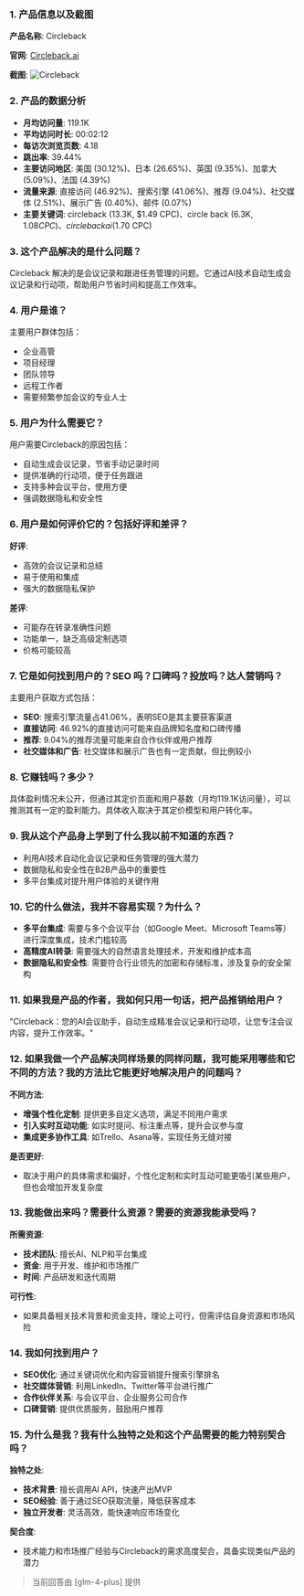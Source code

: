 ### 1. 产品信息以及截图

**产品名称**: Circleback

**官网**: [Circleback.ai](https://circleback.ai)

**截图**: ![Circleback](https://cdn-images.toolify.ai/168543722943886728.jpg)

### 2. 产品的数据分析

- **月均访问量**: 119.1K
- **平均访问时长**: 00:02:12
- **每访次浏览页数**: 4.18
- **跳出率**: 39.44%
- **主要访问地区**: 美国 (30.12%)、日本 (26.65%)、英国 (9.35%)、加拿大 (5.09%)、法国 (4.39%)
- **流量来源**: 直接访问 (46.92%)、搜索引擎 (41.06%)、推荐 (9.04%)、社交媒体 (2.51%)、展示广告 (0.40%)、邮件 (0.07%)
- **主要关键词**: circleback (13.3K, $1.49 CPC)、circle back (6.3K, $1.08 CPC)、circleback ai ($1.70 CPC)

### 3. 这个产品解决的是什么问题？

Circleback 解决的是会议记录和跟进任务管理的问题。它通过AI技术自动生成会议记录和行动项，帮助用户节省时间和提高工作效率。

### 4. 用户是谁？

主要用户群体包括：
- 企业高管
- 项目经理
- 团队领导
- 远程工作者
- 需要频繁参加会议的专业人士

### 5. 用户为什么需要它？

用户需要Circleback的原因包括：
- 自动生成会议记录，节省手动记录时间
- 提供准确的行动项，便于任务跟进
- 支持多种会议平台，使用方便
- 强调数据隐私和安全性

### 6. 用户是如何评价它的？包括好评和差评？

**好评**:
- 高效的会议记录和总结
- 易于使用和集成
- 强大的数据隐私保护

**差评**:
- 可能存在转录准确性问题
- 功能单一，缺乏高级定制选项
- 价格可能较高

### 7. 它是如何找到用户的？SEO 吗？口碑吗？投放吗？达人营销吗？

主要用户获取方式包括：
- **SEO**: 搜索引擎流量占41.06%，表明SEO是其主要获客渠道
- **直接访问**: 46.92%的直接访问可能来自品牌知名度和口碑传播
- **推荐**: 9.04%的推荐流量可能来自合作伙伴或用户推荐
- **社交媒体和广告**: 社交媒体和展示广告也有一定贡献，但比例较小

### 8. 它赚钱吗？多少？

具体盈利情况未公开，但通过其定价页面和用户基数（月均119.1K访问量），可以推测其有一定的盈利能力。具体收入取决于其定价模型和用户转化率。

### 9. 我从这个产品身上学到了什么我以前不知道的东西？

- 利用AI技术自动化会议记录和任务管理的强大潜力
- 数据隐私和安全性在B2B产品中的重要性
- 多平台集成对提升用户体验的关键作用

### 10. 它的什么做法，我并不容易实现？为什么？

- **多平台集成**: 需要与多个会议平台（如Google Meet、Microsoft Teams等）进行深度集成，技术门槛较高
- **高精度AI转录**: 需要强大的自然语言处理技术，开发和维护成本高
- **数据隐私和安全性**: 需要符合行业领先的加密和存储标准，涉及复杂的安全架构

### 11. 如果我是产品的作者，我如何只用一句话，把产品推销给用户？

"Circleback：您的AI会议助手，自动生成精准会议记录和行动项，让您专注会议内容，提升工作效率。"

### 12. 如果我做一个产品解决同样场景的同样问题，我可能采用哪些和它不同的方法？我的方法比它能更好地解决用户的问题吗？

**不同方法**:
- **增强个性化定制**: 提供更多自定义选项，满足不同用户需求
- **引入实时互动功能**: 如实时提问、标注重点等，提升会议参与度
- **集成更多协作工具**: 如Trello、Asana等，实现任务无缝对接

**是否更好**:
- 取决于用户的具体需求和偏好，个性化定制和实时互动可能更吸引某些用户，但也会增加开发复杂度

### 13. 我能做出来吗？需要什么资源？需要的资源我能承受吗？

**所需资源**:
- **技术团队**: 擅长AI、NLP和平台集成
- **资金**: 用于开发、维护和市场推广
- **时间**: 产品研发和迭代周期

**可行性**:
- 如果具备相关技术背景和资金支持，理论上可行，但需评估自身资源和市场风险

### 14. 我如何找到用户？

- **SEO优化**: 通过关键词优化和内容营销提升搜索引擎排名
- **社交媒体营销**: 利用LinkedIn、Twitter等平台进行推广
- **合作伙伴关系**: 与会议平台、企业服务公司合作
- **口碑营销**: 提供优质服务，鼓励用户推荐

### 15. 为什么是我？我有什么独特之处和这个产品需要的能力特别契合吗？

**独特之处**:
- **技术背景**: 擅长调用AI API，快速产出MVP
- **SEO经验**: 善于通过SEO获取流量，降低获客成本
- **独立开发者**: 灵活高效，能快速响应市场变化

**契合度**:
- 技术能力和市场推广经验与Circleback的需求高度契合，具备实现类似产品的潜力

> 当前回答由 [glm-4-plus] 提供